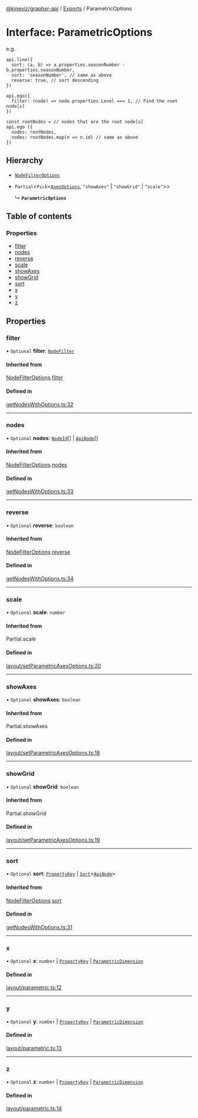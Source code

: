 [@kineviz/graphxr-api](../README.md) / [Exports](../modules.md) / ParametricOptions

# Interface: ParametricOptions

e.g.

```
api.line({
  sort: (a, b) => a.properties.seasonNumber - b.properties.seasonNumber,
  sort: 'seasonNumber', // same as above
  reverse: true, // sort descending
})

api.ego({
  filter: (node) => node.properties.Level === 1, // Find the root node[s]
})

const rootNodes = // nodes that are the root node[s]
api.ego ({
  nodes: rootNodes,
  nodes: rootNodes.map(n => n.id) // same as above
})
```

## Hierarchy

- [`NodeFilterOptions`](NodeFilterOptions.md)

- `Partial`<`Pick`<[`AxesOptions`](AxesOptions.md), ``"showAxes"`` \| ``"showGrid"`` \| ``"scale"``\>\>

  ↳ **`ParametricOptions`**

## Table of contents

### Properties

- [filter](ParametricOptions.md#filter)
- [nodes](ParametricOptions.md#nodes)
- [reverse](ParametricOptions.md#reverse)
- [scale](ParametricOptions.md#scale)
- [showAxes](ParametricOptions.md#showaxes)
- [showGrid](ParametricOptions.md#showgrid)
- [sort](ParametricOptions.md#sort)
- [x](ParametricOptions.md#x)
- [y](ParametricOptions.md#y)
- [z](ParametricOptions.md#z)

## Properties

### filter

• `Optional` **filter**: [`NodeFilter`](../modules.md#nodefilter)

#### Inherited from

[NodeFilterOptions](NodeFilterOptions.md).[filter](NodeFilterOptions.md#filter)

#### Defined in

[getNodesWithOptions.ts:32](https://bitbucket.org/kineviz/graphxr-api/src/c752a8c/src/getNodesWithOptions.ts#lines-32)

___

### nodes

• `Optional` **nodes**: [`NodeId`](../modules.md#nodeid)[] \| [`ApiNode`](../classes/ApiNode.md)[]

#### Inherited from

[NodeFilterOptions](NodeFilterOptions.md).[nodes](NodeFilterOptions.md#nodes)

#### Defined in

[getNodesWithOptions.ts:33](https://bitbucket.org/kineviz/graphxr-api/src/c752a8c/src/getNodesWithOptions.ts#lines-33)

___

### reverse

• `Optional` **reverse**: `boolean`

#### Inherited from

[NodeFilterOptions](NodeFilterOptions.md).[reverse](NodeFilterOptions.md#reverse)

#### Defined in

[getNodesWithOptions.ts:34](https://bitbucket.org/kineviz/graphxr-api/src/c752a8c/src/getNodesWithOptions.ts#lines-34)

___

### scale

• `Optional` **scale**: `number`

#### Inherited from

Partial.scale

#### Defined in

[layout/setParametricAxesOptions.ts:20](https://bitbucket.org/kineviz/graphxr-api/src/c752a8c/src/layout/setParametricAxesOptions.ts#lines-20)

___

### showAxes

• `Optional` **showAxes**: `boolean`

#### Inherited from

Partial.showAxes

#### Defined in

[layout/setParametricAxesOptions.ts:18](https://bitbucket.org/kineviz/graphxr-api/src/c752a8c/src/layout/setParametricAxesOptions.ts#lines-18)

___

### showGrid

• `Optional` **showGrid**: `boolean`

#### Inherited from

Partial.showGrid

#### Defined in

[layout/setParametricAxesOptions.ts:19](https://bitbucket.org/kineviz/graphxr-api/src/c752a8c/src/layout/setParametricAxesOptions.ts#lines-19)

___

### sort

• `Optional` **sort**: [`PropertyKey`](../modules.md#propertykey) \| [`Sort`](../modules.md#sort)<[`ApiNode`](../classes/ApiNode.md)\>

#### Inherited from

[NodeFilterOptions](NodeFilterOptions.md).[sort](NodeFilterOptions.md#sort)

#### Defined in

[getNodesWithOptions.ts:31](https://bitbucket.org/kineviz/graphxr-api/src/c752a8c/src/getNodesWithOptions.ts#lines-31)

___

### x

• `Optional` **x**: `number` \| [`PropertyKey`](../modules.md#propertykey) \| [`ParametricDimension`](ParametricDimension.md)

#### Defined in

[layout/parametric.ts:12](https://bitbucket.org/kineviz/graphxr-api/src/c752a8c/src/layout/parametric.ts#lines-12)

___

### y

• `Optional` **y**: `number` \| [`PropertyKey`](../modules.md#propertykey) \| [`ParametricDimension`](ParametricDimension.md)

#### Defined in

[layout/parametric.ts:13](https://bitbucket.org/kineviz/graphxr-api/src/c752a8c/src/layout/parametric.ts#lines-13)

___

### z

• `Optional` **z**: `number` \| [`PropertyKey`](../modules.md#propertykey) \| [`ParametricDimension`](ParametricDimension.md)

#### Defined in

[layout/parametric.ts:14](https://bitbucket.org/kineviz/graphxr-api/src/c752a8c/src/layout/parametric.ts#lines-14)
